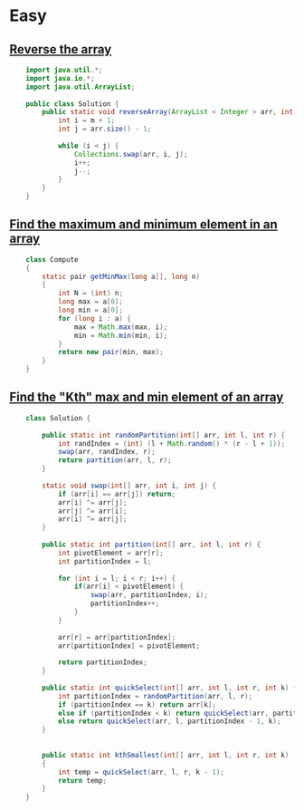 
# Easy

## [Reverse the array](https://www.codingninjas.com/codestudio/problems/reverse-the-array_1262298)

```JAVA TI:"Solution" "FOLD"
	import java.util.*;
	import java.io.*;
	import java.util.ArrayList;
	
	public class Solution {
	    public static void reverseArray(ArrayList < Integer > arr, int m) {
	        int i = m + 1;
	        int j = arr.size() - 1;
	
	        while (i < j) {
	            Collections.swap(arr, i, j);
	            i++;
	            j--;
	        }
	    }
	}
```

## [Find the maximum and minimum element in an array](https://practice.geeksforgeeks.org/problems/find-minimum-and-maximum-element-in-an-array4428/1)

```JAVA TI:"Solution" "FOLD"
	class Compute 
	{
	    static pair getMinMax(long a[], long n)  
	    {
	        int N = (int) n;
	        long max = a[0];
	        long min = a[0];
	        for (long i : a) {
	            max = Math.max(max, i);
	            min = Math.min(min, i);
	        }
	        return new pair(min, max);
	    }
	}
```

## [Find the "Kth" max and min element of an array](https://practice.geeksforgeeks.org/problems/kth-smallest-element/0)

```JAVA TI:"Solution" "FOLD"
	class Solution {
	    
	    public static int randomPartition(int[] arr, int l, int r) {
	        int randIndex = (int) (l + Math.random() * (r - l + 1));
	        swap(arr, randIndex, r);
	        return partition(arr, l, r);
	    }
	    
	    static void swap(int[] arr, int i, int j) {
	        if (arr[i] == arr[j]) return;
	        arr[i] ^= arr[j];
	        arr[j] ^= arr[i];
	        arr[i] ^= arr[j];
	    }
	    
	    public static int partition(int[] arr, int l, int r) {
	        int pivotElement = arr[r];
	        int partitionIndex = l;
	        
	        for (int i = l; i < r; i++) {
	            if(arr[i] < pivotElement) {
	                swap(arr, partitionIndex, i);
	                partitionIndex++;
	            }
	        }
	        
	        arr[r] = arr[partitionIndex];
	        arr[partitionIndex] = pivotElement;
	        
	        return partitionIndex;
	    }
	    
	    public static int quickSelect(int[] arr, int l, int r, int k) {
	        int partitionIndex = randomPartition(arr, l, r);
	        if (partitionIndex == k) return arr[k];
	        else if (partitionIndex < k) return quickSelect(arr, partitionIndex + 1, r, k);
	        else return quickSelect(arr, l, partitionIndex - 1, k);
	    }
	    
	    
	    public static int kthSmallest(int[] arr, int l, int r, int k) 
	    { 
	        int temp = quickSelect(arr, l, r, k - 1);
	        return temp;
	    } 
	}
```
